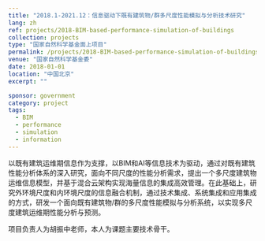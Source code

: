 ```yaml
---
title: "2018.1-2021.12：信息驱动下既有建筑物/群多尺度性能模拟与分析技术研究"
lang: zh
ref: projects/2018-BIM-based-performance-simulation-of-buildings
collection: projects
type: "国家自然科学基金面上项目"
permalink: /projects/2018-BIM-based-performance-simulation-of-buildings
venue: "国家自然科学基金委"
date: 2018-01-01
location: "中国北京"
excerpt: ""

sponsor: government
category: project
tags: 
  - BIM
  - performance
  - simulation
  - information
---
```


以既有建筑运维期信息作为支撑，以BIM和AI等信息技术为驱动，通过对既有建筑性能分析体系的深入研究，面向不同尺度的性能分析需求，提出一个多尺度建筑物运维信息模型，并基于混合云架构实现海量信息的集成高效管理。在此基础上，研究外环境尺度和内环境尺度的信息融合机制，通过技术集成、系统集成和应用集成的方式，研发一个面向既有建筑物/群的多尺度性能模拟与分析系统，以实现多尺度建筑运维期性能分析与预测。

 项目负责人为胡振中老师，本人为课题主要技术骨干。